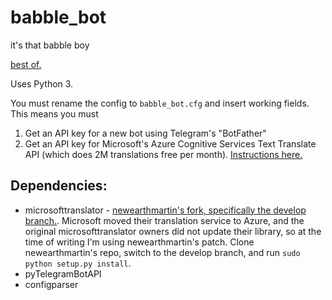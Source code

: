 # babble_bot

it's that babble boy

[best of.](https://docs.google.com/document/d/1UiTHk2Z7wy-_rXSBy8YJ_N2CqeXsEROLD5NXcvXYd8A/edit?usp=sharing)

Uses Python 3.

You must rename the config to `babble_bot.cfg` and insert working fields. This means you must

1. Get an API key for a new bot using Telegram's "BotFather"
2. Get an API key for Microsoft's Azure Cognitive Services Text Translate API (which does 2M translations free per month). [Instructions here.](https://www.microsoft.com/en-us/translator/getstarted.aspx)

## Dependencies:
- microsofttranslator - [newearthmartin's fork, specifically the develop branch.](https://github.com/newearthmartin/Microsoft-Translator-Python-API/tree/develop). Microsoft moved their translation service to Azure, and the original microsofttranslator owners did not update their library, so at the time of writing I'm using newearthmartin's patch. Clone newearthmartin's repo, switch to the develop branch, and run `sudo python setup.py install`.
- pyTelegramBotAPI 
- configparser
